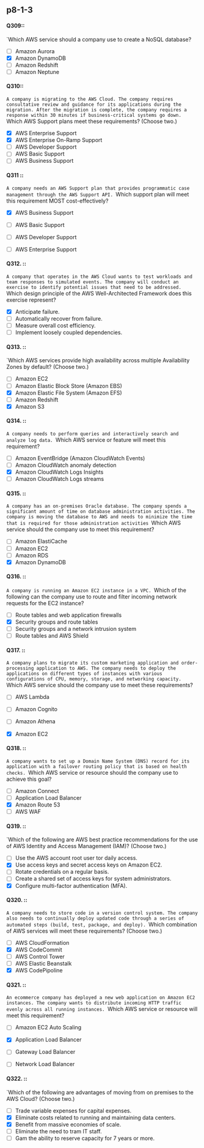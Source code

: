 ##   p8-1-3

#### Q309::
`Which AWS service should a company use to create a NoSQL database?

- [ ] Amazon Aurora
- [x] Amazon DynamoDB
- [ ] Amazon Redshift
- [ ] Amazon Neptune

#### Q310::
`A company is migrating to the AWS Cloud. The company requires consultative review and guidance for its applications during the migration. After the migration is complete, the company requires a response within 30 minutes if business-critical systems go down.
`Which AWS Support plans meet these requirements? (Choose two.)

- [x] AWS Enterprise Support
- [x] AWS Enterprise On-Ramp Support
- [ ] AWS Developer Support
- [ ] AWS Basic Support
- [ ] AWS Business Support

#### Q311 ::
`A company needs an AWS Support plan that provides programmatic case management through the AWS Support API.
`Which support plan will meet this requirement MOST cost-effectively?

- [x] AWS Business Support
- [ ] AWS Basic Support
- [ ] AWS Developer Support
- [ ] AWS Enterprise Support


#### Q312. :: 
`A company that operates in the AWS Cloud wants to test workloads and team responses to simulated events. The company will conduct an exercise to identify potential issues that need to be addressed.
`Which design principle of the AWS Well-Architected Framework does this exercise represent?

- [x] Anticipate failure.
- [ ] Automatically recover from failure.
- [ ] Measure overall cost efficiency.
- [ ] Implement loosely coupled dependencies.

#### Q313. ::
`Which AWS services provide high availability across multiple Availability Zones by default? (Choose two.)

- [ ] Amazon EC2
- [ ] Amazon Elastic Block Store (Amazon EBS)
- [x] Amazon Elastic File System (Amazon EFS)
- [ ] Amazon Redshift
- [x] Amazon S3

#### Q314. ::
`A company needs to perform queries and interactively search and analyze log data.
`Which AWS service or feature will meet this requirement?

- [ ] Amazon EventBridge (Amazon CloudWatch Events)
- [ ] Amazon CloudWatch anomaly detection
- [x] Amazon CloudWatch Logs Insights
- [ ] Amazon CloudWatch Logs streams

#### Q315. :: 
`A company has an on-premises Oracle database. The company spends a significant amount of time on database administration activities. The company is moving the database to AWS and needs to minimize the time that is required for those administration activities
`Which AWS service should the company use to meet this requirement?

- [ ] Amazon ElastiCache
- [ ] Amazon EC2
- [ ] Amazon RDS
- [x] Amazon DynamoDB

#### Q316. ::
`A company is running an Amazon EC2 instance in a VPC.
`Which of the following can the company use to route and filter incoming network requests for the EC2 instance?

- [ ] Route tables and web application firewalls
- [x] Security groups and route tables
- [ ] Security groups and a network intrusion system
- [ ] Route tables and AWS Shield

#### Q317. ::
`A company plans to migrate its custom marketing application and order-processing application to AWS. The company needs to deploy the applications on different types of instances with various configurations of CPU, memory, storage, and networking capacity.
`Which AWS service should the company use to meet these requirements?

- [ ] AWS Lambda
- [ ] Amazon Cognito
- [ ] Amazon Athena
- [x] Amazon EC2


#### Q318. ::
`A company wants to set up a Domain Name System (DNS) record for its application with a failover routing policy that is based on health checks.
`Which AWS service or resource should the company use to achieve this goal?

- [ ] Amazon Connect
- [ ] Application Load Balancer
- [x] Amazon Route 53
- [ ] AWS WAF

#### Q319. ::
`Which of the following are AWS best practice recommendations for the use of AWS Identity and Access Management (IAM)? (Choose two.)

- [ ] Use the AWS account root user tor daily access.
- [x] Use access keys and secret access keys on Amazon EC2.
- [ ] Rotate credentials on a regular basis.
- [ ] Create a shared set of access keys for system administrators.
- [x] Configure multi-factor authentication (MFA).

#### Q320. ::
`A company needs to store code in a version control system. The company also needs to continually deploy updated code through a series of automated steps (build, test, package, and deploy).
`Which combination of AWS services will meet these requirements? (Choose two.)

- [ ] AWS CloudFormation
- [x] AWS CodeCommit
- [ ] AWS Control Tower
- [ ] AWS Elastic Beanstalk
- [x] AWS CodePipoline

#### Q321. ::
`An ecommerce company has deployed a new web application on Amazon EC2 instances. The company wants to distribute incoming HTTP traffic evenly across all running instances.
`Which AWS service or resource will meet this requirement?

- [ ] Amazon EC2 Auto Scaling
- [x] Application Load Balancer
- [ ] Gateway Load Balancer
- [ ] Network Load Balancer


#### Q322. ::
`Which of the following are advantages of moving from on premises to the AWS Cloud? (Choose two.)

- [ ] Trade variable expenses for capital expenses.
- [x] Eliminate costs related to running and maintaining data centers.
- [x] Benefit from massive economies of scale.
- [ ] Eliminate the need to tram IT staff.
- [ ] Gam the ability to reserve capacity for 7 years or more.
